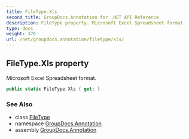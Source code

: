 ```yaml
---
title: FileType.Xls
second_title: GroupDocs.Annotation for .NET API Reference
description: FileType property. Microsoft Excel Spreadsheet format
type: docs
weight: 370
url: /net/groupdocs.annotation/filetype/xls/
---
```

## FileType.Xls property

Microsoft Excel Spreadsheet format.

```csharp
public static FileType Xls { get; }
```

### See Also

* class [FileType](../)
* namespace [GroupDocs.Annotation](../../filetype/)
* assembly [GroupDocs.Annotation](../../../)


